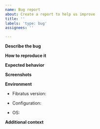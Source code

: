 ```yaml
---
name: Bug report
about: Create a report to help us improve
title: ''
labels: 'type: bug'
assignees: ''

---
```


<!-- Please use this template while reporting a bug and provide as much info as possible. Not doing so may result in your bug not being addressed in a timely manner. Thanks! -->

**Describe the bug**

<!-- A clear and concise description of what the bug is. -->

**How to reproduce it**

<!-- Minimal and precise steps to reproduce the bug. -->

**Expected behavior**

<!-- A clear and concise description of what you expected to happen. -->

**Screenshots**


<!-- If applicable, add screenshots to help explain your problem. -->

**Environment**

<!-- Please complete the following info. -->

- Fibratus version:
<!-- Use "fibratus version". -->
- Configuration:
<!-- Use "fibratus config". -->
- OS:
<!-- Eg., Windows version, flavor, etc.". -->

**Additional context**

<!-- Add any other context about the problem here. -->
